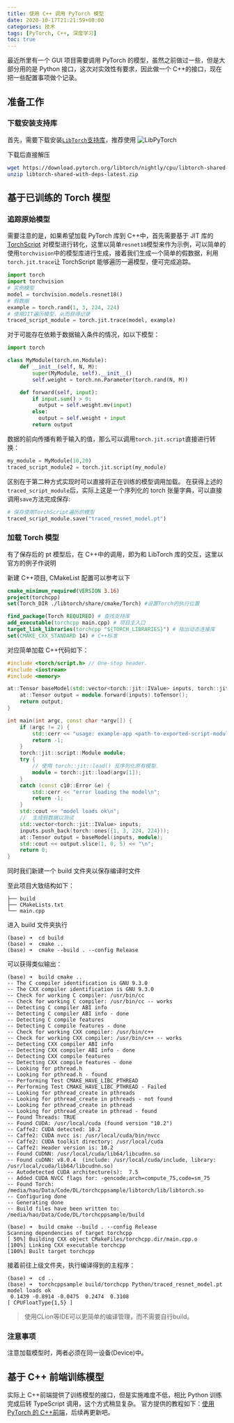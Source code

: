 ```yaml
---
title: 使用 C++ 调用 PyTorch 模型
date: 2020-10-17T21:21:59+08:00
categories: 技术
tags: [PyTorch, C++, 深度学习]
toc: true
---
```


最近所里有一个 GUI 项目需要调用 PyTorch 的模型，虽然之前做过一些，但是大部分用的是 Python 接口，这次对实效性有要求，因此做一个 C++的接口，现在把一些配置事项做个记录。

<!-- more -->

## 准备工作

### 下载安装支持库

首先，需要下载安装[`LibTorch`支持库](https://pytorch.org/get-started/locally/)，推荐使用
![LibPyTorch](https://i.loli.net/2020/10/17/IRexd6gaAzskvGZ.png)

下载后直接解压

```sh
wget https://download.pytorch.org/libtorch/nightly/cpu/libtorch-shared-with-deps-latest.zip
unzip libtorch-shared-with-deps-latest.zip
```

## 基于已训练的 Torch 模型

### 追踪原始模型

需要注意的是，如果希望加载 PyTorch 库到 C++中，首先需要基于 JIT 库的 [TorchScript](https://pytorch.org/docs/master/jit.html#creating-torchscript-code) 对模型进行转化，这里以简单`resnet18`模型来作为示例，可以简单的使用`torchvision`中的模型库进行生成，接着我们生成一个简单的假数据，利用`torch.jit.trace`让 TorchScript 能够遍历一遍模型，便可完成追踪。

```python
import torch
import torchvision
# 实例模型
model = torchvision.models.resnet18()
# 假数据
example = torch.rand(1, 3, 224, 224)
# 使用JIT遍历模型，从而获得记录
traced_script_module = torch.jit.trace(model, example)

```

对于可能存在依赖于数据输入条件的情况，如以下模型：

```python
import torch

class MyModule(torch.nn.Module):
    def __init__(self, N, M):
        super(MyModule, self).__init__()
        self.weight = torch.nn.Parameter(torch.rand(N, M))

    def forward(self, input):
        if input.sum() > 0:
          output = self.weight.mv(input)
        else:
          output = self.weight + input
        return output
```

数据的前向传播有赖于输入的值，那么可以调用`torch.jit.script`直接进行转换：

```python
my_module = MyModule(10,20)
traced_script_module2 = torch.jit.script(my_module)
```

区别在于第二种方式实现时可以直接将正在训练的模型调用加载。
在获得上述的`traced_script_module`后，实际上这是一个序列化的 torch 张量字典，可以直接调用`save`方法完成保存:

```python
# 保存使用TorchScript遍历的模型
traced_script_module.save("traced_resnet_model.pt")
```

### 加载 Torch 模型

有了保存后的 pt 模型后，在 C++中的调用，即为和 LibTorch 库的交互，这里以官方的例子作说明

新建 C++项目, CMakeList 配置可以参考以下

```CMake
cmake_minimum_required(VERSION 3.16)
project(torchcpp)
set(Torch_DIR ./libtorch/share/cmake/Torch) #设置Torch的执行位置

find_package(Torch REQUIRED) # 查找支持库
add_executable(torchcpp main.cpp) # 项目主入口
target_link_libraries(torchcpp "${TORCH_LIBRARIES}") # 指出动态连接库
set(CMAKE_CXX_STANDARD 14) # C++标准
```

对应简单加载 C++代码如下：

```C++
#include <torch/script.h> // One-stop header.
#include <iostream>
#include <memory>

at::Tensor baseModel(std::vector<torch::jit::IValue> inputs, torch::jit::script::Module module) {
    at::Tensor output = module.forward(inputs).toTensor();
    return output;
}

int main(int argc, const char *argv[]) {
    if (argc != 2) {
        std::cerr << "usage: example-app <path-to-exported-script-module>\n";
        return -1;
    }
    torch::jit::script::Module module;
    try {
        // 使用 torch::jit::load() 反序列化原有模型.
        module = torch::jit::load(argv[1]);
    }
    catch (const c10::Error &e) {
        std::cerr << "error loading the model\n";
        return -1;
    }
    std::cout << "model loads ok\n";
    //  生成假数据以测试
    std::vector<torch::jit::IValue> inputs;
    inputs.push_back(torch::ones({1, 3, 224, 224}));
    at::Tensor output = baseModel(inputs, module);
    std::cout << output.slice(1, 0, 5) << "\n";
    return 0;
}
```

同时我们新建一个 build 文件夹以保存编译时文件

至此项目大致结构如下：

```shell
├── build
├── CMakeLists.txt
└── main.cpp
```

进入 build 文件夹执行

```shell
(base) ➜  cd build
(base) ➜  cmake ..
(base) ➜  cmake --build . --config Release
```

可以获得类似输出：

```shell
(base) ➜  build cmake ..
-- The C compiler identification is GNU 9.3.0
-- The CXX compiler identification is GNU 9.3.0
-- Check for working C compiler: /usr/bin/cc
-- Check for working C compiler: /usr/bin/cc -- works
-- Detecting C compiler ABI info
-- Detecting C compiler ABI info - done
-- Detecting C compile features
-- Detecting C compile features - done
-- Check for working CXX compiler: /usr/bin/c++
-- Check for working CXX compiler: /usr/bin/c++ -- works
-- Detecting CXX compiler ABI info
-- Detecting CXX compiler ABI info - done
-- Detecting CXX compile features
-- Detecting CXX compile features - done
-- Looking for pthread.h
-- Looking for pthread.h - found
-- Performing Test CMAKE_HAVE_LIBC_PTHREAD
-- Performing Test CMAKE_HAVE_LIBC_PTHREAD - Failed
-- Looking for pthread_create in pthreads
-- Looking for pthread_create in pthreads - not found
-- Looking for pthread_create in pthread
-- Looking for pthread_create in pthread - found
-- Found Threads: TRUE
-- Found CUDA: /usr/local/cuda (found version "10.2")
-- Caffe2: CUDA detected: 10.2
-- Caffe2: CUDA nvcc is: /usr/local/cuda/bin/nvcc
-- Caffe2: CUDA toolkit directory: /usr/local/cuda
-- Caffe2: Header version is: 10.2
-- Found CUDNN: /usr/local/cuda/lib64/libcudnn.so
-- Found cuDNN: v8.0.4  (include: /usr/local/cuda/include, library: /usr/local/cuda/lib64/libcudnn.so)
-- Autodetected CUDA architecture(s):  7.5
-- Added CUDA NVCC flags for: -gencode;arch=compute_75,code=sm_75
-- Found Torch: /media/hao/Data/Code/DL/torchcppsample/libtorch/lib/libtorch.so
-- Configuring done
-- Generating done
-- Build files have been written to: /media/hao/Data/Code/DL/torchcppsample/build
```

```shell
(base) ➜  build cmake --build . --config Release
Scanning dependencies of target torchcpp
[ 50%] Building CXX object CMakeFiles/torchcpp.dir/main.cpp.o
[100%] Linking CXX executable torchcpp
[100%] Built target torchcpp

```

接着前往上级文件夹，执行编译得到的主程序：

```shell
(base) ➜  cd ..
(base) ➜  torchcppsample build/torchcpp Python/traced_resnet_model.pt
model loads ok
 0.1439 -0.8914 -0.0475  0.2474  0.3108
[ CPUFloatType{1,5} ]
```

> 使用CLion等IDE可以更简单的编译管理，而不需要自行build。

### 注意事项

注意加载模型时，两者必须在同一设备(Device)中。

## 基于 C++ 前端训练模型

实际上 C++前端提供了训练模型的接口，但是实施难度不低，相比 Python 训练完成后转 TypeScript 调用，这个方式稍显复杂。
官方提供的教程如下：[使用 PyTorch 的 C++前端](https://pytorch.org/tutorials/advanced/cpp_frontend.html)，后续再更新吧。
